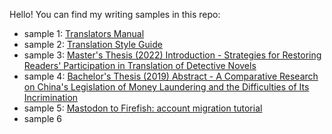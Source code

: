 Hello! You can find my writing samples in this repo:

- sample 1: [Translators Manual](Translators_Style_Guide/translators_manual.md)
- sample 2: [Translation Style Guide](Translators_Style_Guide/translation_style_guide.md)
- sample 3: [Master's Thesis (2022) Introduction - Strategies for Restoring Readers' Participation in Translation of Detective Novels](Thesis/masters_thesis.md)
- sample 4: [Bachelor's Thesis (2019) Abstract - A Comparative Research on China's Legislation of Money Laundering and the Difficulties of Its Incrimination](Thesis/bachelors_thesis.md)
- sample 5: [Mastodon to Firefish: account migration tutorial](how-to-move-from-firefish-to-mastodon/How%20to%20move%20from%20Firefish%20to%20Mastodon.md)
- sample 6